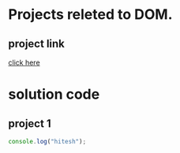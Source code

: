 # Projects releted to DOM.


## project link 
[click here](https://stackblitz.com/edit/dom-prolject-chaiaurcode?file=index.html)



# solution code 


## project 1



``` javascript 
console.log("hitesh");


```